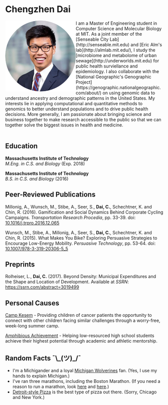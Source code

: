 # Chengzhen Dai 

<img align="left" width="225" height="225" src="headshot.png">
I am a Master of Engineering student in Computer Science and Molecular Biology at MIT. As a joint member of the [Senseable City Lab](http://senseable.mit.edu) and [Eric Alm's lab](http://almlab.mit.edu/), I study the [microbiome and metabolome of urban sewage](http://underworlds.mit.edu) for public health surviellance and epidemiology. I also collaborate with the [National Geographic's Genographic Project](https://genographic.nationalgeographic.com/about/) on using genomic data to understand ancestry and demographic patterns in the United States. My interests lie in applying computational and quantitative methods to genomics to better understand populations and to drive public health decisions. More generally, I am passionate about bringing science and business together to make research accessible to the public so that we can together solve the biggest issues in health and medicine. 
<br><br>

## Education


**Massachusetts Institute of Technology**  
*M.Eng. in C.S. and Biology* (Exp. 2018)

**Massachusetts Institute of Technology**  
*B.S. in C.S. and Biology* (2016)

## Peer-Reviewed Publications
Millonig, A., Wunsch, M., Stibe, A., Seer, S., **Dai, C.**, Schechtner, K. and Chin, R. (2016). Gamification and Social Dynamics Behind Corporate Cycling Campaigns. *Transportation Research Procedia*, pp. 33-39. doi: [10.1016/j.trpro.2016.12.065](https://doi.org/10.1016/j.trpro.2016.12.065)

Wunsch, M., Stibe, A., Millonig, A., Seer, S., **Dai, C.**, Schechtner, K. and Chin, R. (2015). What Makes You Bike? Exploring Persuasive Strategies to Encourage Low-Energy Mobility. *Persuasive Technology*, pp. 53-64. doi: [10.1007/978-3-319-20306-5_5](https://doi.org/10.1007/978-3-319-20306-5_5)

## Preprints
Rolheiser, L., **Dai, C.** (2017). Beyond Density: Municipal Expenditures and the Shape and Location of Development. Available at *SSRN*: https://ssrn.com/abstract=3019499

## Personal Causes

[Camp Kesem](http://campkesem.org/mit) - Providing children of cancer patients the opportunity to connect with other children facing similar challenges through a worry-free, week-long summer camp. 

[Amphibious Achievement](http://amphibious.mit.edu/) - Helping low-resourced high school students achieve their highest potential through academic and athletic mentorship. 

## Random Facts ¯\\\_(ツ)\_/¯

- I'm a Michigander and a loyal [Michigan Wolverines](http://mgoblue.com/) fan. (Yes, I use my hands to explain Michigan.) 
- I've ran three marathons, including the Boston Marathon. (If you need a reason to run a marathon, look [here](http://www.wbur.org/news/2014/04/08/team-hoyt-boston-marathon) and [here](https://www.boston.com/sports/boston-marathon/2017/04/15/running-pioneers-kathrine-switzer-bobbi-gibb-took-their-own-paths-to-change).)
- [Detroit-style Pizza](https://www.eater.com/2016/1/19/10787414/detroit-style-pizza) is the best type of pizza out there. (Sorry, Chicago and New York.)
